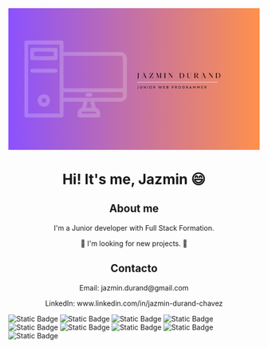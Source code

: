 

 <div align="center" background-color: #a6a6a6>
 <img src='Personal LinkedIn Banner/2.png'/>
 <h1 align="center">  Hi! It's me, Jazmin 😄 </h1>
 <h2 align="center">About me</h2>
 <p>I'm a Junior developer with Full Stack Formation.</p>
 <p> 🌱 I'm looking for new projects. 👯</p>
<h2 align="center">Contacto</h2>
<p>Email: jazmin.durand@gmail.com</p>
<p>LinkedIn: www.linkedin.com/in/jazmin-durand-chavez</p>
  </div> 


 ![Static Badge](https://img.shields.io/badge/HTML5-%23E34F26?style=for-the-badge&logo=html5&logoColor=%23E34F26&labelColor=black)
 ![Static Badge](https://img.shields.io/badge/CSS-%231572B6?style=for-the-badge&logo=css3&logoColor=%231572B6&labelColor=black)
 ![Static Badge](https://img.shields.io/badge/Javascript-%23F7DF1E?style=for-the-badge&logo=js&logoColor=%23F7DF1E&labelColor=black)
 ![Static Badge](https://img.shields.io/badge/Node.JS-%23339933?style=for-the-badge&logo=node.js&logoColor=%23339933&labelColor=black)
 ![Static Badge](https://img.shields.io/badge/MySQL%20-%234479A1?style=for-the-badge&logo=mysql&logoColor=%234479A1&labelColor=black)
 ![Static Badge](https://img.shields.io/badge/React-61DBFB?style=for-the-badge&logo=react&logoColor=61D8F8&labelColor=black)
 ![Static Badge](https://img.shields.io/badge/Figma-%23F24E1E?style=for-the-badge&logo=figma&logoColor=%23F24E1E&labelColor=black)
 ![Static Badge](https://img.shields.io/badge/Adobe%20Photoshop-%2331A8FF?style=for-the-badge&logo=adobe%20photoshop&logoColor=%2331A8FF&labelColor=black)
 ![Static Badge](https://img.shields.io/badge/Canva-%2300C4CC?style=for-the-badge&logo=canva&logoColor=%2300C4CC&labelColor=black)




